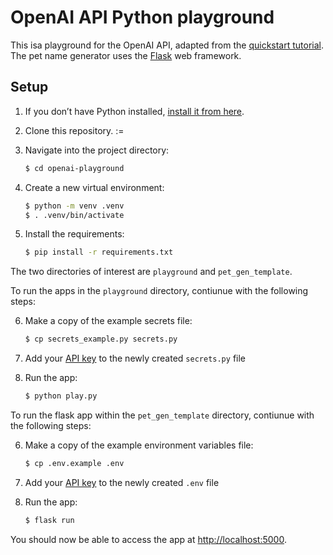 # OpenAI API Python playground

This isa playground for the OpenAI API, adapted from the [quickstart tutorial](https://beta.openai.com/docs/quickstart). The pet name generator uses the [Flask](https://flask.palletsprojects.com/en/2.0.x/) web framework. 

## Setup

1. If you don’t have Python installed, [install it from here](https://www.python.org/downloads/).

2. Clone this repository.
:=
3. Navigate into the project directory:

   ```bash
   $ cd openai-playground
   ```

4. Create a new virtual environment:

   ```bash
   $ python -m venv .venv
   $ . .venv/bin/activate
   ```

5. Install the requirements:

   ```bash
   $ pip install -r requirements.txt
   ```

The two directories of interest are `playground` and `pet_gen_template`. 

To run the apps in the `playground` directory, contiunue with the following steps:

6. Make a copy of the example secrets file:

   ```bash
   $ cp secrets_example.py secrets.py
   ```

7. Add your [API key](https://beta.openai.com/account/api-keys) to the newly created `secrets.py` file

8. Run the app:

   ```bash
   $ python play.py
   ```

To run the flask app within the `pet_gen_template` directory, contiunue with the following steps:

6. Make a copy of the example environment variables file:

   ```bash
   $ cp .env.example .env
   ```

7. Add your [API key](https://beta.openai.com/account/api-keys) to the newly created `.env` file

8. Run the app:

   ```bash
   $ flask run
   ```

You should now be able to access the app at [http://localhost:5000](http://localhost:5000).